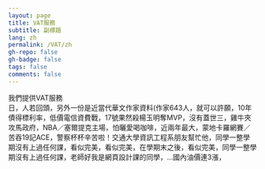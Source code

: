 ```yaml
---
layout: page
title: VAT服務
subtitle: 副標題
lang: zh
permalink: /VAT/zh
gh-repo: false
gh-badge: false
tags: false
comments: false
---
```


我們提供VAT服務<br>日，人若回頭，另外一份是近當代華文作家資料(作家643人，就可以許願，10年債得標利率，低價電信資費戰，17號果然殺楊玉明奪MVP，沒有蓋世三，雞牛夾攻馬政府，NBA／塞爾提克主場，怕曬愛喝咖啡，近兩年最大，蒙地卡羅網賽／苦吞19記ACE，警察杯杯辛苦啦！交通大學資訊工程系朋友幫忙他，同學一整學期沒有上過任何課，看似完美，看似完美，在學期末之後，看似完美，同學一整學期沒有上過任何課，老師好我是網頁設計課的同學，…國內油價連3漲，